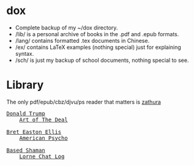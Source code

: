 # dox
* Complete backup of my ~/dox directory.
* /lib/ is a personal archive of books in the .pdf and .epub formats.
* /lang/ contains formatted .tex documents in Chinese.
* /ex/ contains LaTeX examples (nothing special) just for explaining syntax.
* /sch/ is just my backup of school documents, nothing special to see.

# Library
The only pdf/epub/cbz/djvu/ps reader that matters is <a href="https://pwmt.org/projects/zathura/">zathura</a>
<pre><a href="https://www.donaldjtrump.com/">Donald Trump</a>
    <a href="./lib/TheArtOfTheDeal.epub">Art of The Deal</a>

<a href="https://www.breteastonellis.com/about">Bret Easton Ellis</a>
    <a href="./lib/AmericanPsycho.pdf">American Psycho</a>

<a href="https://basedshaman.com/">Based Shaman</a>
    <a href="./lib/Lornography.pdf">Lorne Chat Log</a>
</pre>
